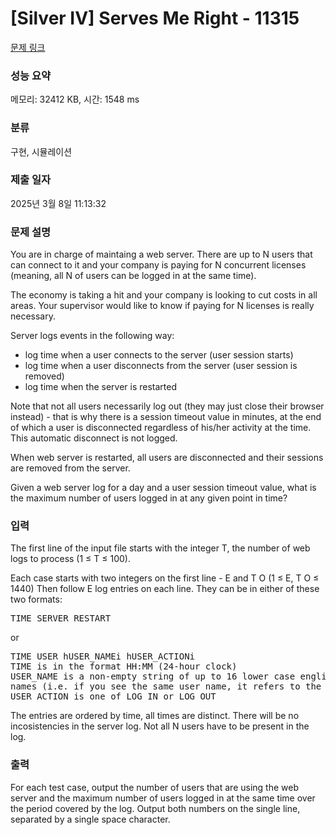 # [Silver IV] Serves Me Right - 11315 

[문제 링크](https://www.acmicpc.net/problem/11315) 

### 성능 요약

메모리: 32412 KB, 시간: 1548 ms

### 분류

구현, 시뮬레이션

### 제출 일자

2025년 3월 8일 11:13:32

### 문제 설명

<p>You are in charge of maintaing a web server. There are up to N users that can connect to it and your company is paying for N concurrent licenses (meaning, all N of users can be logged in at the same time).</p>

<p>The economy is taking a hit and your company is looking to cut costs in all areas. Your supervisor would like to know if paying for N licenses is really necessary.</p>

<p>Server logs events in the following way:</p>

<ul>
	<li>log time when a user connects to the server (user session starts)</li>
	<li>log time when a user disconnects from the server (user session is removed)</li>
	<li>log time when the server is restarted</li>
</ul>

<p>Note that not all users necessarily log out (they may just close their browser instead) - that is why there is a session timeout value in minutes, at the end of which a user is disconnected regardless of his/her activity at the time. This automatic disconnect is not logged.</p>

<p>When web server is restarted, all users are disconnected and their sessions are removed from the server.</p>

<p>Given a web server log for a day and a user session timeout value, what is the maximum number of users logged in at any given point in time?</p>

### 입력 

 <p>The first line of the input file starts with the integer T, the number of web logs to process (1 ≤ T ≤ 100).</p>

<p>Each case starts with two integers on the first line - E and T O (1 ≤ E, T O ≤ 1440) Then follow E log entries on each line. They can be in either of these two formats:</p>

<pre>TIME SERVER RESTART</pre>

<p>or</p>

<pre>TIME USER hUSER_NAMEi hUSER_ACTIONi
TIME is in the format HH:MM (24-hour clock)
USER_NAME is a non-empty string of up to 16 lower case english characters. There are no duplicate user
names (i.e. if you see the same user name, it refers to the same user)
USER_ACTION is one of LOG_IN or LOG_OUT</pre>

<p>The entries are ordered by time, all times are distinct. There will be no incosistencies in the server log. Not all N users have to be present in the log.</p>

### 출력 

 <p>For each test case, output the number of users that are using the web server and the maximum number of users logged in at the same time over the period covered by the log. Output both numbers on the single line, separated by a single space character.</p>

